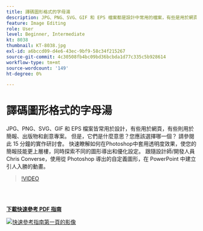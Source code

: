 ```yaml
---
title: 譯碼圖形格式的字母湯
description: JPG、PNG、SVG、GIF 和 EPS 檔案都是設計中常用的檔案，有些是用於網頁，有些則用於簡報、出版物和創意專案。 但是它們是什麼意思，您應該選擇哪一個？
feature: Image Editing
role: User
level: Beginner, Intermediate
kt: 8038
thumbnail: KT-8038.jpg
exl-id: a6bccd09-d4e6-43ec-9bf9-58c34f215267
source-git-commit: 4c30508fb4bc09bd36bcbda1d77c335c5b928614
workflow-type: tm+mt
source-wordcount: '149'
ht-degree: 0%

---
```


# 譯碼圖形格式的字母湯

JPG、PNG、SVG、GIF 和 EPS 檔案皆常用於設計，有些用於網頁，有些則用於簡報、出版物和創意專案。 但是，它們是什麼意思？您應該選擇哪一個？ 請參閱此 15 分鐘的實作研討會。 快速瞭解如何在Photoshop中套用透明度效果，使您的簡報技能更上層樓，同時探索不同的圖形導出和優化設定。 跟隨設計師/開發人員 Chris Converse，使用從 Photoshop 導出的自定義圖形，在 PowerPoint 中建立引人入勝的動畫。

>[!VIDEO](https://video.tv.adobe.com/v/333805?hidetitle=true)

<br> 

[**下載快速參考 PDF 指南**](../quick-reference/Decodingthealphabetsoupofgraphicformats.pdf)

[![快速參考指南第一頁的影像](assets/DecodingthealphabetsoupofgraphicformatsPage1.png)](../quick-reference/Decodingthealphabetsoupofgraphicformats.pdf)
